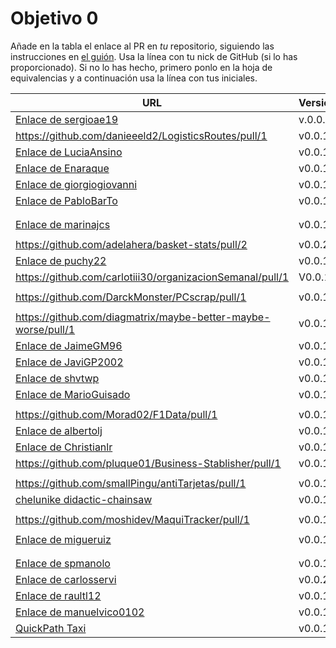 # Objetivo 0

Añade en la tabla el enlace al PR en *tu* repositorio, siguiendo las
instrucciones en [el guión](http://jj.github.io/IV/documentos/proyecto/0.Repositorio). Usa
la línea con tu nick de GitHub (si lo has proporcionado). Si no lo has hecho,
primero ponlo en la hoja de equivalencias y a continuación usa la línea con tus
iniciales.

| URL                                        | Versión | Alcanzado |
|--------------------------------------------|---------|-----------|
| [Enlace de sergioae19](https://github.com/sergioae19/CalendarioSemanal/pull/1)|v.0.0.2 | |
| https://github.com/danieeeld2/LogisticsRoutes/pull/1 | v0.0.1 |✓ |
| [Enlace de LuciaAnsino](https://github.com/LuciaAnsino/CompraOnline/pull/1) | v0.0.1 | ✓ |
| [Enlace de Enaraque](https://github.com/Enaraque/bus_stadistics/pull/1) | v0.0.1 | ✓ |
| [Enlace de giorgiogiovanni](https://github.com/giorgiogiovanni/sh-car-analizer/pull/1) | v0.0.1 | |
| [Enlace de PabloBarTo](https://github.com/PabloBarTo/Empresa/pull/1) | v0.0.1 | ✓ |
| <!-- Enlace de danibarranqueroo --> | | |
| <!-- Enlace de Amadocm --> | | |
| [Enlace de marinajcs](https://github.com/marinajcs/asignacionTareas/pull/1) | v0.0.1 |✓ |
| <!-- Enlace de C V C --> | | |
| https://github.com/adelahera/basket-stats/pull/2 | v0.0.2 |✓ |
| [Enlace de puchy22](https://github.com/puchy22/nutri-app/pull/1) | v0.0.1 | ✓  |
| https://github.com/carlotiii30/organizacionSemanal/pull/1 | V0.0.1 |✓ |
| <!-- Enlace de sergioffdez --> | | |
| https://github.com/DarckMonster/PCscrap/pull/1 | v0.0.1 |✓ |
| <!-- Enlace de F A D --> | | |
| https://github.com/diagmatrix/maybe-better-maybe-worse/pull/1 | v0.0.1 |✓ |
| [Enlace de JaimeGM96](https://github.com/JaimeGM96/GestorTareas/pull/1) | v0.0.1 | |
|[Enlace de JaviGP2002](https://github.com/javigp2002/LazyFood/pull/1)|v0.0.1 | ✓ |
| [Enlace de shvtwp](https://github.com/shvtwp/cuidarDependencia/pull/1)| v0.0.1 | |
| [Enlace de MarioGuisado](https://github.com/MarioGuisado/StudyTogether/pull/1) | v0.0.1 | ✓ |
| <!-- Enlace de J P S --> | | |
| https://github.com/Morad02/F1Data/pull/1 | v0.0.1 |✓ |
| [Enlace de albertolj](https://github.com/albertolj/Proyecto-Horario-Enfermera/pull/1)| v0.0.1 | |
| [Enlace de Christianlr](https://github.com/Christianlr/MIWeather/pull/1) | v0.0.1 | ✓ |
| https://github.com/pluque01/Business-Stablisher/pull/1 | v0.0.1 | ✓ |
| <!-- Enlace de josemponce --> | | |
| https://github.com/smallPingu/antiTarjetas/pull/1 | v0.0.1 | |
| [chelunike didactic-chainsaw](https://github.com/chelunike/didactic-chainsaw/pull/1) | v0.0.1 | ✓ |
| <!-- Enlace de M M M --> | | |
| https://github.com/moshidev/MaquiTracker/pull/1 | v0.0.1 | ✓ |
| <!-- Enlace de R L O E --> | | |
| [Enlace de migueruiz](https://github.com/migueruiz/Automatricula/pull/1)| v0.0.1 | ✓ |
| <!-- Enlace de Javito198 --> | | |
| <!-- Enlace de S P A --> | | |
| [Enlace de spmanolo](https://github.com/spmanolo/calidad-aire/pull/3) | v0.0.1 | ✓ |
| [Enlace de carlosservi](https://github.com/carlosservi/Asistente_Ruta_Camioneros/pull/1) |v0.0.2| ✓ |
| [Enlace de raultl12](https://github.com/raultl12/TeamFinder/pull/1) | v0.0.1 | ✓ |
| [Enlace de manuelvico0102](https://github.com/manuelvico0102/easySelect/pull/1) | v0.0.1 |✓ |
| [QuickPath Taxi](https://github.com/johnwaves/quickpath-taxi/pull/3)| v0.0.1 |✓ |

